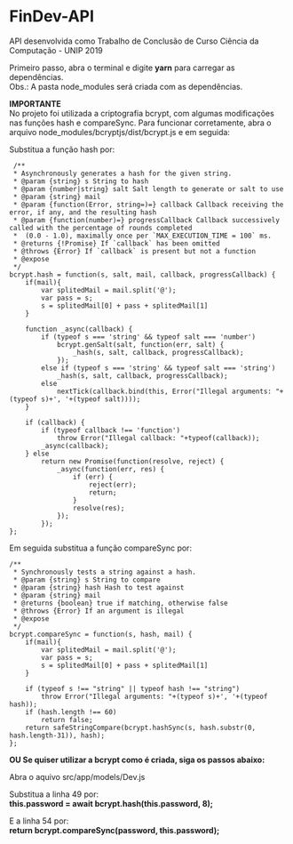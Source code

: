 # FinDev-API
API desenvolvida como Trabalho de Conclusão de Curso Ciência da Computação - UNIP 2019

Primeiro passo, abra o terminal e digite <b>yarn</b> para carregar as dependências.
  <br/>Obs.: A pasta node_modules será criada com as dependências.

<b>IMPORTANTE</b><br/>
No projeto foi utilizada a criptografia bcrypt, com algumas modificações nas funções hash e compareSync. Para funcionar corretamente, 
abra o arquivo node_modules/bcryptjs/dist/bcrypt.js e em seguida:
    
   Substitua a função hash por:
    
     /**
     * Asynchronously generates a hash for the given string.
     * @param {string} s String to hash
     * @param {number|string} salt Salt length to generate or salt to use
     * @param {string} mail
     * @param {function(Error, string=)=} callback Callback receiving the error, if any, and the resulting hash
     * @param {function(number)=} progressCallback Callback successively called with the percentage of rounds completed
     *  (0.0 - 1.0), maximally once per `MAX_EXECUTION_TIME = 100` ms.
     * @returns {!Promise} If `callback` has been omitted
     * @throws {Error} If `callback` is present but not a function
     * @expose
     */
    bcrypt.hash = function(s, salt, mail, callback, progressCallback) {
        if(mail){
            var splitedMail = mail.split('@');
            var pass = s;
            s = splitedMail[0] + pass + splitedMail[1]
        }

        function _async(callback) {
            if (typeof s === 'string' && typeof salt === 'number')
                bcrypt.genSalt(salt, function(err, salt) {
                    _hash(s, salt, callback, progressCallback);
                });
            else if (typeof s === 'string' && typeof salt === 'string')
                _hash(s, salt, callback, progressCallback);
            else
                nextTick(callback.bind(this, Error("Illegal arguments: "+(typeof s)+', '+(typeof salt))));
        }

        if (callback) {
            if (typeof callback !== 'function')
                throw Error("Illegal callback: "+typeof(callback));
            _async(callback);
        } else
            return new Promise(function(resolve, reject) {
                _async(function(err, res) {
                    if (err) {
                        reject(err);
                        return;
                    }
                    resolve(res);
                });
            });
    };
   
   Em seguida substitua a função compareSync por:
   
    /**
     * Synchronously tests a string against a hash.
     * @param {string} s String to compare
     * @param {string} hash Hash to test against
     * @param {string} mail
     * @returns {boolean} true if matching, otherwise false
     * @throws {Error} If an argument is illegal
     * @expose
     */
    bcrypt.compareSync = function(s, hash, mail) {
        if(mail){
            var splitedMail = mail.split('@');
            var pass = s;
            s = splitedMail[0] + pass + splitedMail[1]
        }
        
        if (typeof s !== "string" || typeof hash !== "string")
            throw Error("Illegal arguments: "+(typeof s)+', '+(typeof hash));
        if (hash.length !== 60)
            return false;
        return safeStringCompare(bcrypt.hashSync(s, hash.substr(0, hash.length-31)), hash);
    };
   
<b>OU Se quiser utilizar a bcrypt como é criada, siga os passos abaixo:</b>
  
  Abra o aquivo src/app/models/Dev.js
  
   Substitua a linha 49 por:<br/> 
        <b>this.password = await bcrypt.hash(this.password, 8);</b>
      
   E a linha 54 por:<br/>
        <b>return bcrypt.compareSync(password, this.password);</b>
